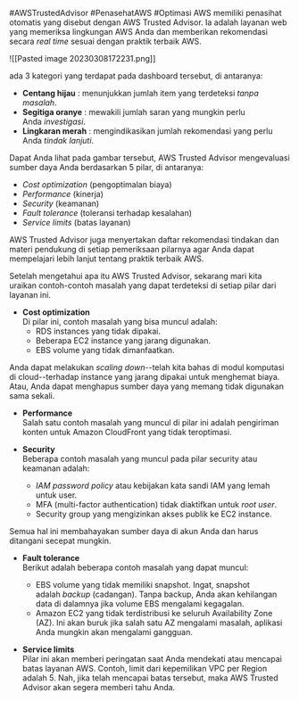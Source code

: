 #AWSTrustedAdvisor #PenasehatAWS #Optimasi 
AWS memiliki penasihat otomatis yang disebut dengan AWS Trusted Advisor. Ia adalah layanan web yang memeriksa lingkungan AWS Anda dan memberikan rekomendasi secara _real time_ sesuai dengan praktik terbaik AWS.

![[Pasted image 20230308172231.png]]

ada 3 kategori yang terdapat pada dashboard tersebut, di antaranya:

-   **Centang hijau** : menunjukkan jumlah item yang terdeteksi _tanpa masalah_.
-   **Segitiga oranye** : mewakili jumlah saran yang mungkin perlu Anda _investigasi_.
-   **Lingkaran merah** : mengindikasikan jumlah rekomendasi yang perlu Anda _tindak lanjuti_.

Dapat Anda lihat pada gambar tersebut, AWS Trusted Advisor mengevaluasi sumber daya Anda berdasarkan 5 pilar, di antaranya:

-   _Cost optimization_ (pengoptimalan biaya)
-   _Performance_ (kinerja)
-   _Security_ (keamanan)
-   _Fault tolerance_ (toleransi terhadap kesalahan)
-   _Service limits_ (batas layanan)

AWS Trusted Advisor juga menyertakan daftar rekomendasi tindakan dan materi pendukung di setiap pemeriksaan pilarnya agar Anda dapat mempelajari lebih lanjut tentang praktik terbaik AWS.

Setelah mengetahui apa itu AWS Trusted Advisor, sekarang mari kita uraikan contoh-contoh masalah yang dapat terdeteksi di setiap pilar dari layanan ini.

-   **Cost optimization**  
    Di pilar ini, contoh masalah yang bisa muncul adalah:
    -   RDS instances yang tidak dipakai.
    -   Beberapa EC2 instance yang jarang digunakan.
    -   EBS volume yang tidak dimanfaatkan.

Anda dapat melakukan _scaling down_--telah kita bahas di modul komputasi di cloud--terhadap instance yang jarang dipakai untuk menghemat biaya. Atau, Anda dapat menghapus sumber daya yang memang tidak digunakan sama sekali.

-   **Performance**  
    Salah satu contoh masalah yang muncul di pilar ini adalah pengiriman konten untuk Amazon CloudFront yang tidak teroptimasi.  
      
    
-   **Security**  
    Beberapa contoh masalah yang muncul pada pilar security atau keamanan adalah:
    -   _IAM password policy_ atau kebijakan kata sandi IAM yang lemah untuk user.
    -   MFA (multi-factor authentication) tidak diaktifkan untuk _root user_.
    -   Security group yang mengizinkan akses publik ke EC2 instance.

Semua hal ini membahayakan sumber daya di akun Anda dan harus ditangani secepat mungkin.

-   **Fault tolerance**  
    Berikut adalah beberapa contoh masalah yang dapat muncul:
    -   EBS volume yang tidak memiliki snapshot. Ingat, snapshot adalah _backup_ (cadangan). Tanpa backup, Anda akan kehilangan data di dalamnya jika volume EBS mengalami kegagalan.
    -   Amazon EC2 yang tidak terdistribusi ke seluruh Availability Zone (AZ). Ini akan buruk jika salah satu AZ mengalami masalah, aplikasi Anda mungkin akan mengalami gangguan.  
          
        
-   **Service limits**  
    Pilar ini akan memberi peringatan saat Anda mendekati atau mencapai batas layanan AWS. Contoh, limit dari kepemilikan VPC per Region adalah 5. Nah, jika telah mencapai batas tersebut, maka AWS Trusted Advisor akan segera memberi tahu Anda.
